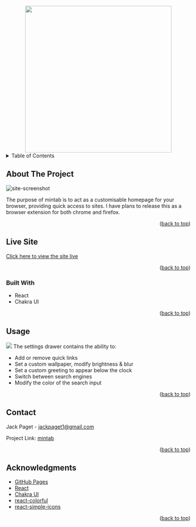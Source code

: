 <div id="top"></div>

<!-- PROJECT LOGO -->
<br />
<div align="center">
  <img src="https://i.imgur.com/xrPi7KZ.png" width="400px" />
</div>

<!-- TABLE OF CONTENTS -->
<details>
  <summary>Table of Contents</summary>
  <ol>
    <li><a href="#about-the-project">About The Project</a></li>
	<li><a href="#live-site">Live site</a></li>
	<li><a href="#built-with">Built With</a></li>
    <li><a href="#usage">Usage</a></li>
    <li><a href="#contact">Contact</a></li>
    <li><a href="#acknowledgments">Acknowledgments</a></li>
  </ol>
</details>

<!-- ABOUT THE PROJECT -->

## About The Project

![site-screenshot](https://i.imgur.com/oZbErPM.png)

The purpose of mintab is to act as a customisable homepage for your browser, providing quick access to sites. I have plans to release this as a browser extension for both chrome and firefox.

<p align="right">(<a href="#top">back to top</a>)</p>

<!-- LIVE SITE -->

## Live Site

[Click here to view the site live](https://jack-lp.github.io/mintab/)

<p align="right">(<a href="#top">back to top</a>)</p>

### Built With

- React
- Chakra UI

<p align="right">(<a href="#top">back to top</a>)</p>

<!-- USAGE EXAMPLES -->

## Usage

<img src="https://i.imgur.com/1fUe1nv.png">
The settings drawer contains the ability to:

- Add or remove quick links
- Set a custom wallpaper, modify brightness & blur
- Set a custom greeting to appear below the clock
- Switch between search engines
- Modify the color of the search input

<p align="right">(<a href="#top">back to top</a>)</p>

<!-- CONTACT -->

## Contact

Jack Paget - <a href="mailto:jackpaget1@gmail.com">jackpaget1@gmail.com</a>

Project Link: [mintab](https://github.com/Jack-LP/mintab)

<p align="right">(<a href="#top">back to top</a>)</p>

<!-- ACKNOWLEDGMENTS -->

## Acknowledgments

- [GitHub Pages](https://pages.github.com)
- [React](https://reactjs.org/)
- [Chakra UI](https://chakra-ui.com/)
- [react-colorful](https://www.npmjs.com/package/react-colorful)
- [react-simple-icons](https://www.npmjs.com/package/@icons-pack/react-simple-icons)

<p align="right">(<a href="#top">back to top</a>)</p>
